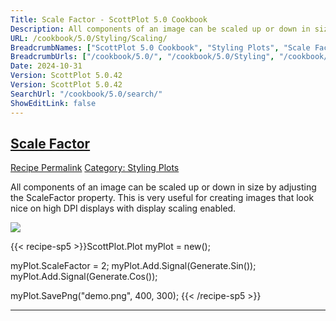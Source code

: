 ```yaml
---
Title: Scale Factor - ScottPlot 5.0 Cookbook
Description: All components of an image can be scaled up or down in size by adjusting the ScaleFactor property. This is very useful for creating images that look nice on high DPI displays with display scaling enabled.
URL: /cookbook/5.0/Styling/Scaling/
BreadcrumbNames: ["ScottPlot 5.0 Cookbook", "Styling Plots", "Scale Factor"]
BreadcrumbUrls: ["/cookbook/5.0/", "/cookbook/5.0/Styling", "/cookbook/5.0/Styling/Scaling"]
Date: 2024-10-31
Version: ScottPlot 5.0.42
Version: ScottPlot 5.0.42
SearchUrl: "/cookbook/5.0/search/"
ShowEditLink: false
---
```



<h2 style='border-bottom: 0;'><a href='/cookbook/5.0/Styling/Scaling'>Scale Factor</a></h2>

<div class="d-flex mb-2">
<a class="btn btn-sm btn-primary me-1" href="/cookbook/5.0/Styling/Scaling">Recipe Permalink</a>
<a class="btn btn-sm btn-success me-1" href="/cookbook/5.0/Styling">Category: Styling Plots</a>
</div>

All components of an image can be scaled up or down in size by adjusting the ScaleFactor property. This is very useful for creating images that look nice on high DPI displays with display scaling enabled.

[![](/cookbook/5.0/images/Scaling.png?241031194635)](/cookbook/5.0/images/Scaling.png?241031194635)

{{< recipe-sp5 >}}ScottPlot.Plot myPlot = new();

myPlot.ScaleFactor = 2;
myPlot.Add.Signal(Generate.Sin());
myPlot.Add.Signal(Generate.Cos());

myPlot.SavePng("demo.png", 400, 300);
{{< /recipe-sp5 >}}

<hr class='my-5 invisible'>


